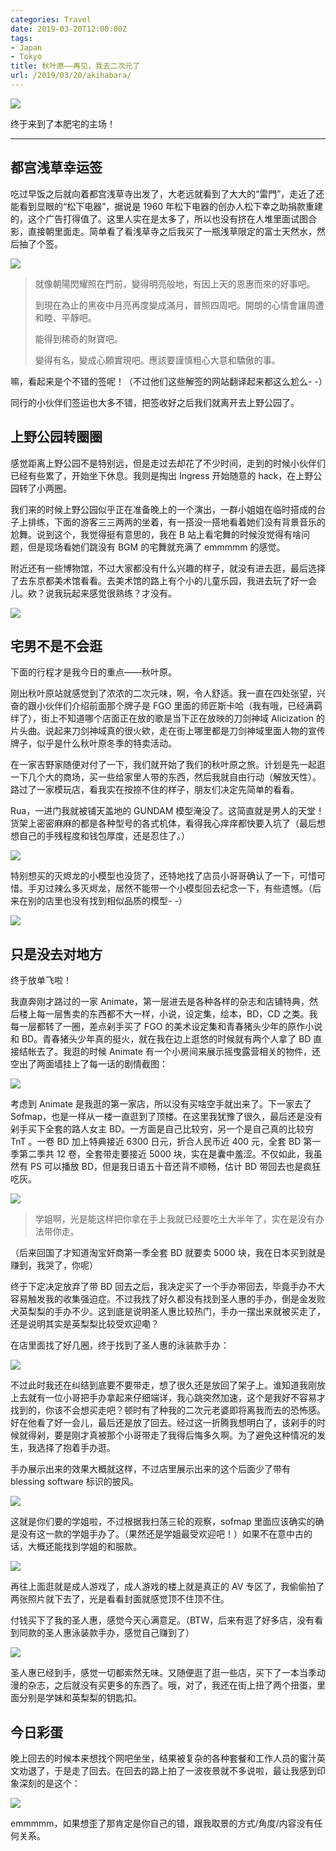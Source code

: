 ```yaml
---
categories: Travel
date: 2019-03-20T12:00:00Z
tags:
- Japan
- Tokyo
title: 秋叶原——再见，我去二次元了
url: /2019/03/20/akihabara/
---
```


![](2nd.jpg)

终于来到了本肥宅的主场！

<!--more-->

---

## 都宫浅草幸运签

吃过早饭之后就向着都宫浅草寺出发了，大老远就看到了大大的“雷門”，走近了还能看到显眼的“松下电器”，据说是 1960 年松下电器的创办人松下幸之助捐款重建的，这个广告打得值了。这里人实在是太多了，所以也没有挤在人堆里面试图合影，直接朝里面走。简单看了看浅草寺之后我买了一瓶浅草限定的富士天然水，然后抽了个签。

![](99th.jpg)

> 就像朝陽閃耀照在門前，變得明亮般地，有因上天的恩惠而來的好事吧。
>
> 到現在為止的黑夜中月亮再度變成滿月，普照四周吧。開朗的心情會讓周遭和睦、平靜吧。
>
> 能得到稀奇的財寶吧。
>
> 變得有名，變成心願實現吧。應該要謹慎粗心大意和驕傲的事。

嘛，看起来是个不错的签呢！（不过他们这些解签的网站翻译起来都这么尬么- -）

同行的小伙伴们签运也大多不错，把签收好之后我们就离开去上野公园了。

## 上野公园转圈圈

感觉距离上野公园不是特别远，但是走过去却花了不少时间，走到的时候小伙伴们已经有些累了，开始坐下休息。我则是掏出 Ingress 开始随意的 hack，在上野公园转了小两圈。

我们来的时候上野公园似乎正在准备晚上的一个演出，一群小姐姐在临时搭成的台子上排练，下面的游客三三两两的坐着，有一搭没一搭地看着她们没有背景音乐的尬舞。说到这个，我觉得挺有意思的，我在 B 站上看宅舞的时候没觉得有啥问题，但是现场看她们跳没有 BGM 的宅舞就充满了 emmmmm 的感觉。

附近还有一些博物馆，不过大家都没有什么兴趣的样子，就没有进去逛，最后选择了去东京都美术馆看看。去美术馆的路上有个小的儿童乐园，我进去玩了好一会儿。欸？说我玩起来感觉很熟练？才没有。

![](duck.webp)

## 宅男不是不会逛

下面的行程才是我今日的重点——秋叶原。

刚出秋叶原站就感觉到了浓浓的二次元味，啊，令人舒适。我一直在四处张望，兴奋的跟小伙伴们介绍前面那个牌子是 FGO 里面的师匠斯卡哈（我有哦，已经满羁绊了），街上不知道哪个店面正在放的歌是当下正在放映的刀剑神域 Alicization 的片头曲。说起来刀剑神域真的很火欸，走在街上哪里都是刀剑神域里面人物的宣传牌子，似乎是什么秋叶原冬季的特卖活动。

在一家吉野家随便对付了一下，我们就开始了我们的秋叶原之旅。计划是先一起逛一下几个大的商场，买一些给家里人带的东西，然后我就自由行动（解放天性）。路过了一家模玩店，看我实在按捺不住的样子，朋友们决定先简单的看看。

Rua，一进门我就被铺天盖地的 GUNDAM 模型淹没了。这简直就是男人的天堂！货架上密密麻麻的都是各种型号的各式机体，看得我心痒痒都快要入坑了（最后想想自己的手残程度和钱包厚度，还是忍住了。）

![](gundam.jpg)

特别想买的灭烬龙的小模型也没货了，还特地找了店员小哥哥确认了一下，可惜可惜。手刃过辣么多灭烬龙，居然不能带一个小模型回去纪念一下，有些遗憾。（后来在别的店里也没有找到相似品质的模型- -）

![](dragon.jpg)

## 只是没去对地方

终于放单飞啦！

我直奔刚才路过的一家 Animate，第一层进去是各种各样的杂志和店铺特典，然后楼上每一层售卖的东西都不大一样，小说，设定集，绘本，BD，CD 之类。我每一层都转了一圈，差点剁手买了 FGO 的美术设定集和青春猪头少年的原作小说和 BD。青春猪头少年真的挺火，就在我在边上逛悠的时候就有两个人拿了 BD 直接结帐去了。我逛的时候 Animate 有一个小房间来展示摇曳露营相关的物件，还空出了两面墙挂上了每一话的剧情截图：

![](camping.jpg)

考虑到 Animate 是我逛的第一家店，所以没有买啥空手就出来了。下一家去了 Sofmap，也是一样从一楼一直逛到了顶楼。在这里我犹豫了很久，最后还是没有剁手买下全套的路人女主 BD。一方面是自己比较穷，另一个是自己真的比较穷 TnT 。一卷 BD 加上特典接近 6300 日元，折合人民币近 400 元，全套 BD 第一季第二季共 12 卷，全套带走要接近 5000 块，实在是囊中羞涩。不仅如此，我虽然有 PS 可以播放 BD，但是我日语五十音还背不顺畅，估计 BD 带回去也是疯狂吃灰。

![](bd.jpg)

> 学姐啊，光是能这样把你拿在手上我就已经要吃土大半年了，实在是没有办法带你走。

（后来回国了才知道淘宝奸商第一季全套 BD 就要卖 5000 块，我在日本买到就是赚到，我哭了，你呢）

终于下定决定放弃了带 BD 回去之后，我决定买了一个手办带回去，毕竟手办不大容易触发我的收集强迫症。不过我找了好久都没有找到圣人惠的手办，倒是金发败犬英梨梨的手办不少。这到底是说明圣人惠比较热门，手办一摆出来就被买走了，还是说明其实是英梨梨比较受欢迎嘞？

在店里面找了好几圈，终于找到了圣人惠的泳装款手办：

![](megumi.jpg)

不过此时我还在纠结到底要不要带走，想了很久还是放回了架子上。谁知道我刚放上去就有一位小哥把手办拿起来仔细端详，我心跳突然加速，这个是我好不容易才找到的，你该不会想买走吧？顿时有了种我的二次元老婆即将离我而去的恐怖感。好在他看了好一会儿，最后还是放了回去。经过这一折腾我想明白了，该剁手的时候就得剁，要是刚才真被那个小哥带走了我得后悔多久啊。为了避免这种情况的发生，我选择了抱着手办逛。

手办展示出来的效果大概就这样，不过店里展示出来的这个后面少了带有 blessing software 标识的披风。

![](megumi-swim.jpg)

这就是你们要的学姐啦，不过根据我扫荡三轮的观察，sofmap 里面应该确实的确是没有这一款的学姐手办了。（果然还是学姐最受欢迎吧！）如果不在意中古的话，大概还能找到学姐的和服款。

![](kasumi-utako.jpg)

再往上面逛就是成人游戏了，成人游戏的楼上就是真正的 AV 专区了，我偷偷拍了两张照片就下去了，光是看看封面就感觉顶不住顶不住。

付钱买下了我的圣人惠，感觉今天心满意足。（BTW，后来有逛了好多店，没有看到同款的圣人惠泳装款手办，感觉自己赚到了）

![](megumi-in-my-hand.jpg)

圣人惠已经到手，感觉一切都索然无味。又随便逛了逛一些店，买下了一本当季动漫的杂志，之后就没有买更多的东西了。哦，对了，我还在街上扭了两个扭蛋，里面分别是学妹和英梨梨的钥匙扣。

## 今日彩蛋

晚上回去的时候本来想找个网吧坐坐，结果被复杂的各种套餐和工作人员的蜜汁英文劝退了，于是走了回去。在回去的路上拍了一波夜景就不多说啦，最让我感到印象深刻的是这个：

![](emmm.jpg)

emmmmm，如果想歪了那肯定是你自己的错，跟我取景的方式/角度/内容没有任何关系。

